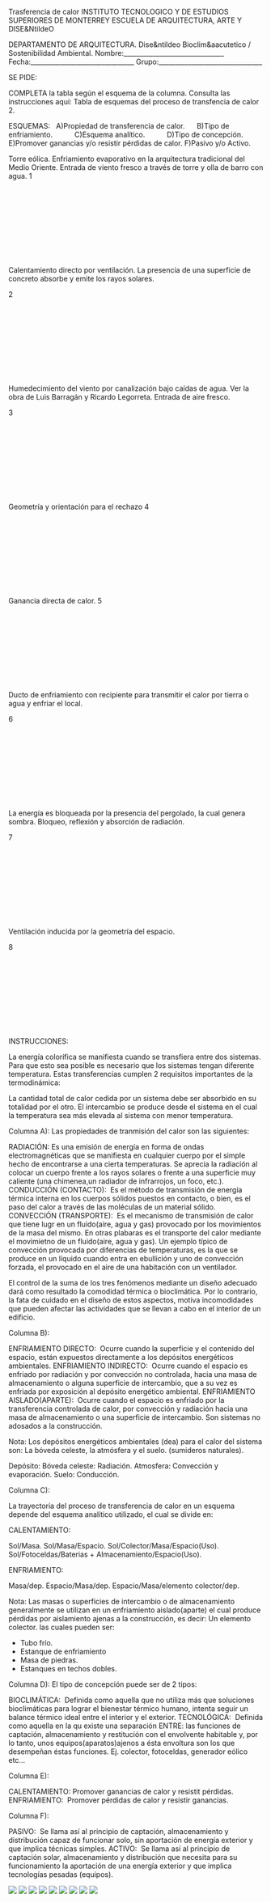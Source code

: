 

Trasferencia de calor 
INSTITUTO TECNOLOGICO Y DE ESTUDIOS SUPERIORES DE MONTERREY 
ESCUELA DE ARQUITECTURA, ARTE Y DISE&NtildeO 

DEPARTAMENTO DE ARQUITECTURA.
Dise&ntildeo Bioclim&aacutetico / Sostenibilidad Ambiental.
Nombre:_______________________________ 
Fecha:________________________________ 
Grupo:________________________________ 



SE PIDE: 

COMPLETA la tabla según el esquema de la columna. Consulta las instrucciones aquí: 
Tabla de esquemas del proceso de transfencia de calor 2. 
 



 ESQUEMAS: 
  
 A)Propiedad de transferencia de calor.     
 B)Tipo de enfriamiento.          
 C)Esquema analítico.          
 D)Tipo de concepción.          
 E)Promover ganancias y/o resistir pérdidas de calor.
 F)Pasivo y/o Activo.  





Torre eólica. 
Enfriamiento evaporativo en la arquitectura tradicional del Medio Oriente.
Entrada de viento fresco a través de torre y olla de barro con agua. 
1
     

     

     

     

     

     





 Calentamiento directo por ventilación. 
La presencia de una superficie de concreto absorbe 
y emite los rayos solares. 

2
     

     

     

     

     

     





Humedecimiento del viento por canalización bajo caídas de agua.
Ver la obra de Luis Barragán y Ricardo Legorreta.
Entrada de aire fresco.

3
     

     

     

     

     

     





 Geometría y orientación para el rechazo
4
     

     

     

     

     

     





Ganancia directa de calor.
5
     

     

     

     

     

     






Ducto de enfriamiento con recipiente para transmitir 
 el calor por tierra o agua y enfriar el local.

6
     

     

     

     

     

     






La energía es bloqueada por la presencia del pergolado, 
la cual genera sombra. 
Bloqueo, reflexión y absorción de radiación. 

7
     

     

     

     

     

     





 Ventilación inducida por la geometría del espacio. 

8
     

     

     

     

     

     












INSTRUCCIONES:   

La energía colorífica se manifiesta cuando se transfiera entre dos sistemas. Para que esto sea posible es necesario que los sistemas tengan diferente temperatura. 
Estas transferencias cumplen 2 requisitos importantes de la termodinámica: 


La cantidad total de calor cedida por un sistema debe ser absorbido en su totalidad por el otro.
El intercambio se produce desde el sistema en el cual la temperatura sea más elevada al sistema con menor temperatura.



Columna A): 
Las propiedades de tranmisión del calor son las siguientes: 


RADIACIÓN: Es una emisión de energía en forma de ondas electromagnéticas que se manifiesta en cualquier cuerpo por el simple hecho de encontrarse a una cierta temperaturas. Se aprecia la radiación al colocar un cuerpo frente a los rayos solares o frente a una superficie muy caliente (una chimenea,un radiador de infrarrojos, un foco, etc.). 
CONDUCCIÓN (CONTACTO):  Es el método de transmisión de energía térmica interna en los cuerpos sólidos puestos en contacto, o bien, es el paso del calor a través de las moléculas de un material sólido.
CONVECCIÓN (TRANSPORTE):  Es el mecanismo de transmisión de calor que tiene lugr en un fluido(aire, agua y gas) provocado por los movimientos de la masa del mismo. En otras plabaras es el transporte del calor mediante el movimietno de un fluido(aire, agua y gas).
 Un ejemplo típico de convección provocada por diferencias de temperaturas, es la que se produce en un líquido cuando entra en ebullición y uno de convección forzada, el provocado en el aire de una habitación con un ventilador. 
 

El control de la suma de los tres fenómenos mediante un diseño adecuado dará como resultado la comodidad térmica o bioclimática. Por lo contrario, la fata de cuidado en el diseño de estos aspectos, motiva incomodidades que pueden afectar las actividades que se llevan a cabo en el interior de un edificio. 


Columna B): 


ENFRIAMIENTO DIRECTO:  Ocurre cuando la superficie y el contenido del espacio, están expuestos directamente a los depósitos energéticos ambientales.
ENFRIAMIENTO INDIRECTO:  Ocurre cuando el espacio es enfriado por radiación y por convección no controlada, hacia una masa de almacenamiento o alguna superficie de intercambio, que a su vez es enfriada por exposición al depósito energético ambiental. 
ENFRIAMIENTO AISLADO(APARTE):  Ocurre cuando el espacio es enfriado por la transferencia controlada de calor, por convección y radiación hacia una masa de almacenamiento o una superficie de intercambio. Son sistemas no adosados a la construcción.


Nota: 
Los depósitos energéticos ambientales (dea) para el calor del sistema son: 
La bóveda celeste, la atmósfera y el suelo. (sumideros naturales).

Depósito: 
Bóveda celeste: Radiación. 
Atmosfera: Convección y evaporación. 
Suelo: Conducción.


Columna C): 

La trayectoria del proceso de transferencia de calor en un esquema depende del esquema analítico utilizado, el cual se divide en: 

CALENTAMIENTO: 

Sol/Masa. 
Sol/Masa/Espacio. 
Sol/Colector/Masa/Espacio(Uso).
Sol/Fotoceldas/Baterias + Almacenamiento/Espacio(Uso).


ENFRIAMIENTO:

Masa/dep.
Espacio/Masa/dep.
Espacio/Masa/elemento colector/dep.


Nota: 
Las masas o superficies de intercambio o de almacenamiento generalmente se utilizan en un enfriamiento aislado(aparte) el cual produce pérdidas por aislamiento ajenas a la construcción, es decir: Un elemento colector. 
las cuales pueden ser: 
- Tubo frío.
- Estanque de enfriamiento
- Masa de piedras.
- Estanques en techos dobles.


Columna D): 
 El tipo de concepción puede ser de 2 tipos: 


BIOCLIMÁTICA:  Definida como aquella que no utiliza más que soluciones bioclimáticas para lograr el bienestar térmico humano, intenta seguir un balance térmico ideal entre el interior y el exterior. 
TECNOLÓGICA:  Definida como aquella en la qu existe una separación ENTRE: las funciones de captación, almacenamiento y restitución con el envolvente habitable y, por lo tanto, unos equipos(aparatos)ajenos a ésta envoltura son los que desempeñan éstas funciones. Ej. colector, fotoceldas, generador eólico etc...




Columna E): 


CALENTAMIENTO: Promover ganancias de calor y resistit pérdidas.
ENFRIAMIENTO:  Promover pérdidas de calor y resistir ganancias.




Columna F): 



PASIVO:  Se llama así al principio de captación, almacenamiento y distribución capaz de funcionar solo, sin aportación de energía exterior y que implica técnicas simples.
ACTIVO:  Se llama así al principio de captación solar, almacenamiento y distribución que necesita para su funcionamiento la aportación de una energía exterior y que implica tecnologías pesadas (equipos).




![](./content/4/M4.38/TRANSFE.55.jpg)
![](./content/4/M4.38/TRANSF.61.jpg)
![](./content/4/M4.38/TRANSFE.51.jpg)
![](./content/4/M4.38/TRANSF.49.jpg)
![](./content/4/M4.38/TRANSFE.32.jpg)
![](./content/4/M4.38/TRANSFER.65.jpg)
![](./content/4/M4.38/TRANSFE.57.jpg)
![](./content/4/M4.38/TRANSF.25.jpg)
![](./content/4/M4.38/arrw08_22a.gif)
